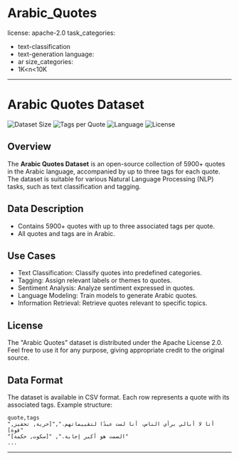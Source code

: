 # Arabic_Quotes

license: apache-2.0
task_categories:
- text-classification
- text-generation
language:
- ar
size_categories:
- 1K<n<10K
---


# Arabic Quotes Dataset

![Dataset Size](https://img.shields.io/badge/dataset%20size-5900%2B%20lines-brightgreen)
![Tags per Quote](https://img.shields.io/badge/tags%20per%20quote-3-blue)
![Language](https://img.shields.io/badge/language-Arabic-orange)
![License](https://img.shields.io/badge/license-CC%20BY%204.0-green)

## Overview

The **Arabic Quotes Dataset** is an open-source collection of 5900+ quotes in the Arabic language, accompanied by up to three tags for each quote. 
The dataset is suitable for various Natural Language Processing (NLP) tasks, such as text classification and tagging.

## Data Description

- Contains 5900+ quotes with up to three associated tags per quote.
- All quotes and tags are in Arabic.

## Use Cases

- Text Classification: Classify quotes into predefined categories.
- Tagging: Assign relevant labels or themes to quotes.
- Sentiment Analysis: Analyze sentiment expressed in quotes.
- Language Modeling: Train models to generate Arabic quotes.
- Information Retrieval: Retrieve quotes relevant to specific topics.

## License

The "Arabic Quotes" dataset is distributed under the Apache License 2.0. Feel free to use it for any purpose, giving appropriate credit to the original source.

## Data Format

The dataset is available in CSV format. Each row represents a quote with its associated tags. Example structure:

```
quote,tags
"أنا لا أبالي برأي الناس، أنا لست عبدًا لتقييماتهم.","[حرية, تحفيز, قوة]"
"الصمت هو أكبر إجابة.", "[سكوت, حكمة]"
...
```
---

